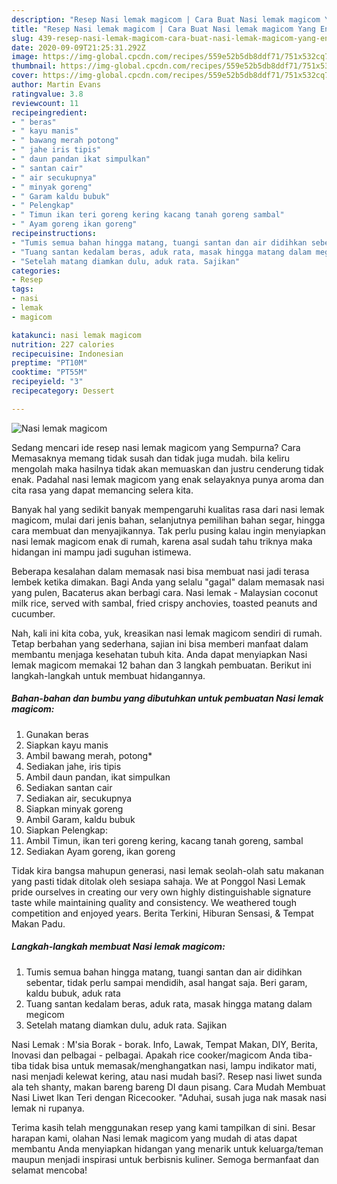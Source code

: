 ```yaml
---
description: "Resep Nasi lemak magicom | Cara Buat Nasi lemak magicom Yang Enak Dan Mudah"
title: "Resep Nasi lemak magicom | Cara Buat Nasi lemak magicom Yang Enak Dan Mudah"
slug: 439-resep-nasi-lemak-magicom-cara-buat-nasi-lemak-magicom-yang-enak-dan-mudah
date: 2020-09-09T21:25:31.292Z
image: https://img-global.cpcdn.com/recipes/559e52b5db8ddf71/751x532cq70/nasi-lemak-magicom-foto-resep-utama.jpg
thumbnail: https://img-global.cpcdn.com/recipes/559e52b5db8ddf71/751x532cq70/nasi-lemak-magicom-foto-resep-utama.jpg
cover: https://img-global.cpcdn.com/recipes/559e52b5db8ddf71/751x532cq70/nasi-lemak-magicom-foto-resep-utama.jpg
author: Martin Evans
ratingvalue: 3.8
reviewcount: 11
recipeingredient:
- " beras"
- " kayu manis"
- " bawang merah potong"
- " jahe iris tipis"
- " daun pandan ikat simpulkan"
- " santan cair"
- " air secukupnya"
- " minyak goreng"
- " Garam kaldu bubuk"
- " Pelengkap"
- " Timun ikan teri goreng kering kacang tanah goreng sambal"
- " Ayam goreng ikan goreng"
recipeinstructions:
- "Tumis semua bahan hingga matang, tuangi santan dan air didihkan sebentar, tidak perlu sampai mendidih, asal hangat saja. Beri garam, kaldu bubuk, aduk rata"
- "Tuang santan kedalam beras, aduk rata, masak hingga matang dalam megicom"
- "Setelah matang diamkan dulu, aduk rata. Sajikan"
categories:
- Resep
tags:
- nasi
- lemak
- magicom

katakunci: nasi lemak magicom 
nutrition: 227 calories
recipecuisine: Indonesian
preptime: "PT10M"
cooktime: "PT55M"
recipeyield: "3"
recipecategory: Dessert

---
```



![Nasi lemak magicom](https://img-global.cpcdn.com/recipes/559e52b5db8ddf71/751x532cq70/nasi-lemak-magicom-foto-resep-utama.jpg)

Sedang mencari ide resep nasi lemak magicom yang Sempurna? Cara Memasaknya memang tidak susah dan tidak juga mudah. bila keliru mengolah maka hasilnya tidak akan memuaskan dan justru cenderung tidak enak. Padahal nasi lemak magicom yang enak selayaknya punya aroma dan cita rasa yang dapat memancing selera kita.

Banyak hal yang sedikit banyak mempengaruhi kualitas rasa dari nasi lemak magicom, mulai dari jenis bahan, selanjutnya pemilihan bahan segar, hingga cara membuat dan menyajikannya. Tak perlu pusing kalau ingin menyiapkan nasi lemak magicom enak di rumah, karena asal sudah tahu triknya maka hidangan ini mampu jadi suguhan istimewa.

Beberapa kesalahan dalam memasak nasi bisa membuat nasi jadi terasa lembek ketika dimakan. Bagi Anda yang selalu &#34;gagal&#34; dalam memasak nasi yang pulen, Bacaterus akan berbagi cara. Nasi lemak - Malaysian coconut milk rice, served with sambal, fried crispy anchovies, toasted peanuts and cucumber.


Nah, kali ini kita coba, yuk, kreasikan nasi lemak magicom sendiri di rumah. Tetap berbahan yang sederhana, sajian ini bisa memberi manfaat dalam membantu menjaga kesehatan tubuh kita. Anda dapat menyiapkan Nasi lemak magicom memakai 12 bahan dan 3 langkah pembuatan. Berikut ini langkah-langkah untuk membuat hidangannya.

<!--inarticleads1-->

##### Bahan-bahan dan bumbu yang dibutuhkan untuk pembuatan Nasi lemak magicom:

1. Gunakan  beras
1. Siapkan  kayu manis
1. Ambil  bawang merah, potong*
1. Sediakan  jahe, iris tipis
1. Ambil  daun pandan, ikat simpulkan
1. Sediakan  santan cair
1. Sediakan  air, secukupnya
1. Siapkan  minyak goreng
1. Ambil  Garam, kaldu bubuk
1. Siapkan  Pelengkap:
1. Ambil  Timun, ikan teri goreng kering, kacang tanah goreng, sambal
1. Sediakan  Ayam goreng, ikan goreng


Tidak kira bangsa mahupun generasi, nasi lemak seolah-olah satu makanan yang pasti tidak ditolak oleh sesiapa sahaja. We at Ponggol Nasi Lemak pride ourselves in creating our very own highly distinguishable signature taste while maintaining quality and consistency. We weathered tough competition and enjoyed years. Berita Terkini, Hiburan Sensasi, &amp; Tempat Makan Padu. 

<!--inarticleads2-->

##### Langkah-langkah membuat Nasi lemak magicom:

1. Tumis semua bahan hingga matang, tuangi santan dan air didihkan sebentar, tidak perlu sampai mendidih, asal hangat saja. Beri garam, kaldu bubuk, aduk rata
1. Tuang santan kedalam beras, aduk rata, masak hingga matang dalam megicom
1. Setelah matang diamkan dulu, aduk rata. Sajikan


Nasi Lemak : M&#39;sia Borak - borak. Info, Lawak, Tempat Makan, DIY, Berita, Inovasi dan pelbagai - pelbagai. Apakah rice cooker/magicom Anda tiba-tiba tidak bisa untuk memasak/menghangatkan nasi, lampu indikator mati, nasi menjadi kelewat kering, atau nasi mudah basi?. Resep nasi liwet sunda ala teh shanty, makan bareng bareng DI daun pisang. Cara Mudah Membuat Nasi Liwet Ikan Teri dengan Ricecooker. &#34;Aduhai, susah juga nak masak nasi lemak ni rupanya. 

Terima kasih telah menggunakan resep yang kami tampilkan di sini. Besar harapan kami, olahan Nasi lemak magicom yang mudah di atas dapat membantu Anda menyiapkan hidangan yang menarik untuk keluarga/teman maupun menjadi inspirasi untuk berbisnis kuliner. Semoga bermanfaat dan selamat mencoba!

